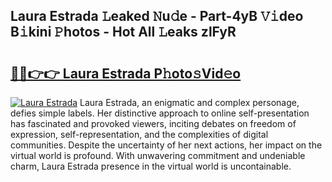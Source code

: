 ## Laura Estrada 𝙻eaked 𝙽u𝚍e - Part-4yB 𝚅𝚒deo B𝚒kini 𝙿hotos - Hot All 𝙻eaks zlFyR

# <h2><a href="http://ld1uv4.urlbe.top/?page=Laura+Estrada">🔗🔗👉👉 Laura Estrada P𝚑oto𝚜Vid𝚎o</a></h2>

[![Laura Estrada](https://i.imgur.com/eBuTRDB.gif)](http://ld1uv4.urlbe.top/?page=Laura+Estrada)
Laura Estrada, an enigmatic and complex personage, defies simple labels. Her distinctive approach to online self-presentation has fascinated and provoked viewers, inciting debates on freedom of expression, self-representation, and the complexities of digital communities. Despite the uncertainty of her next actions, her impact on the virtual world is profound. With unwavering commitment and undeniable charm, Laura Estrada presence in the virtual world is uncontainable.
